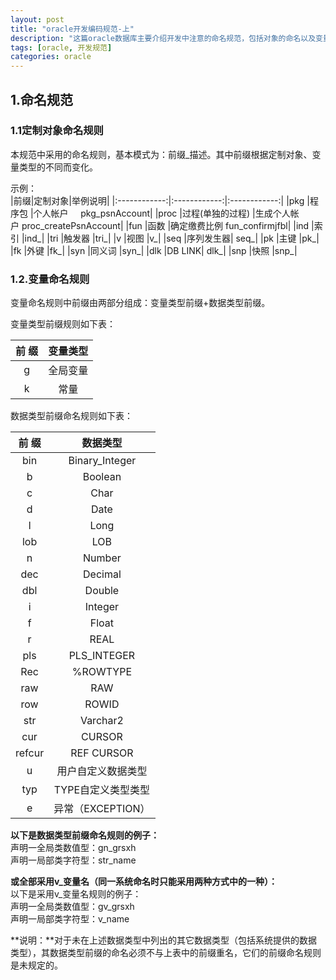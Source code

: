 ```yaml
---
layout: post
title: "oracle开发编码规范-上"
description: "这篇oracle数据库主要介绍开发中注意的命名规范，包括对象的命名以及变量的命名规范"
tags: [oracle, 开发规范]
categories: oracle
---
```


## 1.命名规范   

### 1.1定制对象命名规则   
本规范中采用的命名规则，基本模式为：前缀_描述。其中前缀根据定制对象、变量类型的不同而变化。

示例：   
|前缀|定制对象|举例说明|
|:------------:|:------------:|:------------:|
|pkg    |程序包    |个人帐户     pkg_psnAccount|
|proc    |过程(单独的过程)    |生成个人帐户 proc_createPsnAccount|
|fun    |函数    |确定缴费比例 fun_confirmjfbl|
|ind    |索引    |ind_|
|tri    |触发器    |tri_|
|v    |视图    |v_|
|seq    |序列发生器|    seq_|
|pk    |主键    |pk_|
|fk    |外键    |fk_|
|syn    |同义词    |syn_|
|dlk    |DB LINK|    dlk_|
|snp    |快照    |snp_|

### 1.2.变量命名规则   
变量命名规则中前缀由两部分组成：变量类型前缀+数据类型前缀。    

变量类型前缀规则如下表：  

|前 缀    |变量类型|
|:------------:|:------------:|
|g    |全局变量|
|k    |常量|

数据类型前缀命名规则如下表： 

|前 缀    |数据类型|     
|:-:|:-:|       
|bin    |Binary_Integer|     
|b    |Boolean|     
|c    |Char|    
|d    |Date|      
|l    |Long|     
|lob    |LOB|       
|n    |Number|        
|dec    |Decimal|        
|dbl    |Double|       
|i    |Integer|       
|f    |Float|        
|r    |REAL|     
|pls    |PLS_INTEGER|    
|Rec|    %ROWTYPE|    
|raw|    RAW|     
|row    |ROWID|     
|str    |Varchar2|    
|cur    |CURSOR|    
|refcur    |REF CURSOR|    
|u    |用户自定义数据类型|    
|typ    |TYPE自定义类型类型|   
|e    |异常（EXCEPTION）|    

**以下是数据类型前缀命名规则的例子：**    
声明一全局类数值型：gn_grsxh    
声明一局部类字符型：str_name    

**或全部采用v_变量名（同一系统命名时只能采用两种方式中的一种）：**    
以下是采用v_变量名规则的例子：    
声明一全局类数值型：gv_grsxh     
声明一局部类字符型：v_name    

**说明：**对于未在上述数据类型中列出的其它数据类型（包括系统提供的数据类型），其数据类型前缀的命名必须不与上表中的前缀重名，它们的前缀命名规则是未规定的。    

